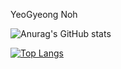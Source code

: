 YeoGyeong Noh

![Anurag's GitHub stats](https://github-readme-stats.vercel.app/api?username=ygnoh0210&show_icons=true&theme=radical)

[![Top Langs](https://github-readme-stats.vercel.app/api/top-langs/?username=ygnoh0210&layout=compact)](https://github.com/ygnoh0210/github-readme-stats)

